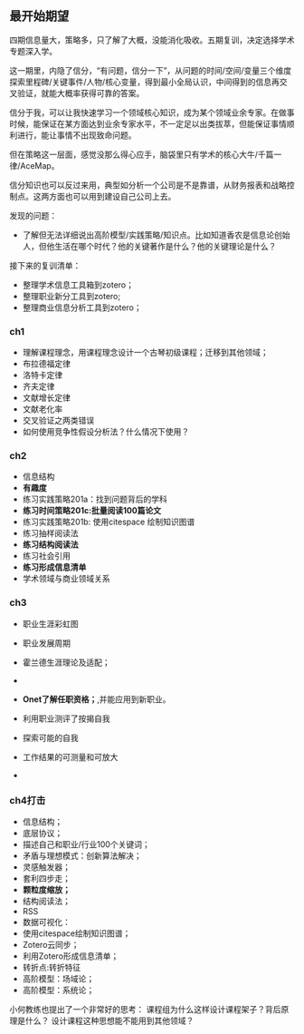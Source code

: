 ##  最开始期望
四期信息量大，策略多，只了解了大概，没能消化吸收。五期复训，决定选择学术专题深入学。

这一期里，内隐了信分，“有问题，信分一下”，从问题的时间/空间/变量三个维度探索里程碑/关键事件/人物/核心变量，得到最小全局认识，中间得到的信息再交叉验证，就能大概率获得可靠的答案。

信分于我，可以让我快速学习一个领域核心知识，成为某个领域业余专家。在做事时候，能保证在某方面达到业余专家水平，不一定足以出类拔萃，但能保证事情顺利进行，能让事情不出现致命问题。

但在策略这一层面，感觉没那么得心应手，脑袋里只有学术的核心大牛/千篇一律/AceMap。


信分知识也可以反过来用，典型如分析一个公司是不是靠谱，从财务报表和战略控制点。这两方面也可以用到建设自己公司上去。


发现的问题：
- 了解但无法详细说出高阶模型/实践策略/知识点。比如知道香农是信息论创始人，但他生活在哪个时代？他的关键著作是什么？他的关键理论是什么？

接下来的复训清单： 

- 整理学术信息工具箱到zotero；
- 整理职业新分工具到zotero; 
- 整理商业信息分析工具到zotero；

### ch1 



- 理解课程理念，用课程理念设计一个古琴初级课程；迁移到其他领域；
- 布拉德福定律
- 洛特卡定律
- 齐夫定律
- 文献增长定律
- 文献老化率
- 交叉验证之两类错误
- 如何使用竞争性假设分析法？什么情况下使用？


### ch2
- 信息结构
- **有趣度**
- 练习实践策略201a：找到问题背后的学科
- **练习时间策略201c:批量阅读100篇论文**
- 练习实践策略201b: 使用citespace 绘制知识图谱
- 练习抽样阅读法
- **练习结构阅读法**
- 练习社会引用
- **练习形成信息清单**
- 学术领域与商业领域关系

### ch3
- 职业生涯彩虹图
- 职业发展周期
- 霍兰德生涯理论及适配；
-  

- **Onet了解任职资格；**,并能应用到新职业。
- 利用职业测评了按揭自我
- 探索可能的自我
- 工作结果的可测量和可放大
- 

### ch4打击





 
- 信息结构；
- 底层协议；
- 描述自己和职业/行业100个关键词；
- 矛盾与理想模式：创新算法解决；
- 灵感触发器；
- 套利四步走；
- **颗粒度缩放；**
- 结构阅读法；
- RSS
- 数据可视化：
- 使用citespace绘制知识图谱；
- Zotero云同步；
- 利用Zotero形成信息清单；
- 转折点:转折特征
- 高阶模型：场域论；
- 高阶模型：系统论；


小何教练也提出了一个非常好的思考：
课程组为什么这样设计课程架子？背后原理是什么？
设计课程这种思想能不能用到其他领域？






